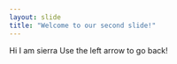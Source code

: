 ```yaml
---
layout: slide
title: "Welcome to our second slide!"
---
```

Hi I am sierra
Use the left arrow to go back!
